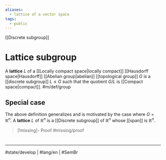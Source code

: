 ```yaml
---
aliases:
  - lattice of a vector space
tags:
  - public
---
```

[[Discrete subgroup]]
# Lattice subgroup

A **lattice** $L$ of a [[Locally compact space|locally compact]] [[Hausdorff space|Hausdorff]] [[Abelian group|abelian]] [[topological group]] $G$ is a [[discrete subgroup]] $L \leq G$ such that the quotient $G / L$ is [[Compact space|compact]]. #m/def/group

## Special case

The above definition generalizes and is motivated by the case where $G = \mathbb{R}^n$.
A **lattice** $L$ of $\mathbb{R}^n$ is a [[Discrete subgroup]] of $\mathbb{R}^n$ whose [[span]] is $\mathbb{R}^n$.

> [!missing]- Proof
> #missing/proof

#
---
#state/develop | #lang/en | #SemBr
